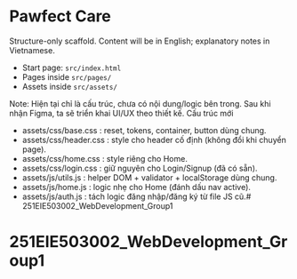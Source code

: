 # Pawfect Care

Structure-only scaffold. Content will be in English; explanatory notes in Vietnamese.
- Start page: `src/index.html`
- Pages inside `src/pages/`
- Assets inside `src/assets/`

Note: Hiện tại chỉ là cấu trúc, chưa có nội dung/logic bên trong. Sau khi nhận Figma, ta sẽ triển khai UI/UX theo thiết kế.
Cấu trúc mới

- assets/css/base.css : reset, tokens, container, button dùng chung.
- assets/css/header.css : style cho header cố định (không đổi khi chuyển page).
- assets/css/home.css : style riêng cho Home.
- assets/css/login.css : giữ nguyên cho Login/Signup (đã có sẵn).
- assets/js/utils.js : helper DOM + validator + localStorage dùng chung.
- assets/js/home.js : logic nhẹ cho Home (đánh dấu nav active).
- assets/js/auth.js : tách logic đăng nhập/đăng ký từ file JS cũ.# 251EIE503002_WebDevelopment_Group1
# 251EIE503002_WebDevelopment_Group1
